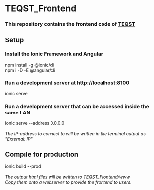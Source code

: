 # TEQST_Frontend
### This repository contains the frontend code of [TEQST](https://github.com/TEQST/TEQST)
## Setup
### Install the Ionic Framework and Angular
npm install -g @ionic/cli\
npm i -D -E @angular/cli
### Run a development server at http://localhost:8100
ionic serve
### Run a development server that can be accessed inside the same LAN
ionic serve --address 0.0.0.0\
\
*The IP-address to connect to will be written in the terminal output as "External: IP"*
## Compile for production
ionic build --prod\
\
*The output html files will be written to TEQST_Frontend/www\
Copy them onto a webserver to provide the frontend to users.*

